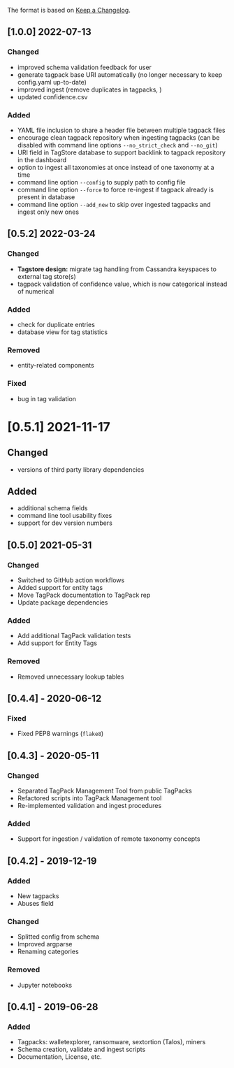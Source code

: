 The format is based on [Keep a Changelog](https://keepachangelog.com/en/1.0.0/).

## [1.0.0] 2022-07-13
### Changed
- improved schema validation feedback for user
- generate tagpack base URI automatically (no longer necessary to keep config.yaml up-to-date)
- improved ingest (remove duplicates in tagpacks, )
- updated confidence.csv 
### Added
- YAML file inclusion to share a header file between multiple tagpack files
- encourage clean tagpack repository when ingesting tagpacks (can be disabled with command line options `--no_strict_check` and `--no_git`)
- URI field in TagStore database to support backlink to tagpack repository in the dashboard
- option to ingest all taxonomies at once instead of one taxonomy at a time
- command line option `--config` to supply path to config file
- command line option `--force` to force re-ingest if tagpack already is present in database
- command line option `--add_new` to skip over ingested tagpacks and ingest only new ones

## [0.5.2] 2022-03-24
### Changed
- **Tagstore design:** migrate tag handling from Cassandra keyspaces
  to external tag store(s)
- tagpack validation of confidence value, which is now categorical
  instead of numerical
### Added
- check for duplicate entries
- database view for tag statistics
### Removed
- entity-related components
### Fixed
- bug in tag validation

# [0.5.1] 2021-11-17
## Changed
- versions of third party library dependencies

## Added
- additional schema fields
- command line tool usability fixes
- support for dev version numbers

## [0.5.0] 2021-05-31
### Changed
- Switched to GitHub action workflows
- Added support for entity tags
- Move TagPack documentation to TagPack rep
- Update package dependencies

### Added
- Add additional TagPack validation tests
- Add support for Entity Tags

### Removed
- Removed unnecessary lookup tables

## [0.4.4] - 2020-06-12
### Fixed
- Fixed PEP8 warnings (`flake8`)

## [0.4.3] - 2020-05-11
### Changed
- Separated TagPack Management Tool from public TagPacks
- Refactored scripts into TagPack Management tool
- Re-implemented validation and ingest procedures

### Added
- Support for ingestion / validation of remote taxonomy concepts

## [0.4.2] - 2019-12-19
### Added
- New tagpacks
- Abuses field

### Changed
- Splitted config from schema
- Improved argparse
- Renaming categories

### Removed
- Jupyter notebooks

## [0.4.1] - 2019-06-28
### Added
- Tagpacks: walletexplorer, ransomware, sextortion (Talos), miners
- Schema creation, validate and ingest scripts
- Documentation, License, etc.
